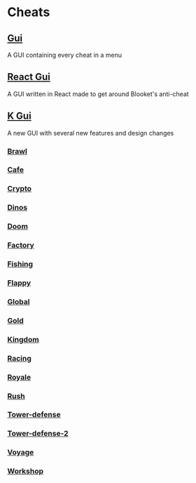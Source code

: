 # Cheats

## [Gui](gui.js)
A GUI containing every cheat in a menu

## [React Gui](reactGui.js)
A GUI written in React made to get around Blooket's anti-cheat

## [K Gui](KGui.js)
A new GUI with several new features and design changes

### [Brawl](brawl)

### [Cafe](cafe)

### [Crypto](crypto)

### [Dinos](dinos)

### [Doom](doom)

### [Factory](factory)

### [Fishing](fishing)

### [Flappy](flappy)

### [Global](global)

### [Gold](gold)

### [Kingdom](kingdom)

### [Racing](racing)

### [Royale](royale)

### [Rush](rush)

### [Tower-defense](tower-defense)

### [Tower-defense-2](tower-defense-2)

### [Voyage](voyage)

### [Workshop](workshop)
